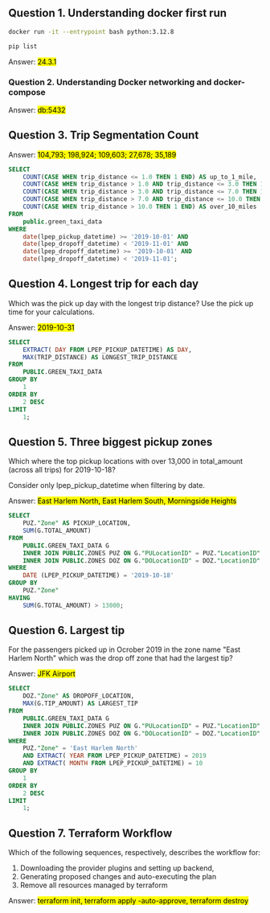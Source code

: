 ## Question 1. Understanding docker first run
```bash
docker run -it --entrypoint bash python:3.12.8
```

```bash
pip list
```

Answer: <mark>24.3.1</mark>

### Question 2. Understanding Docker networking and docker-compose

Answer: <mark> db:5432 </mark>

## Question 3. Trip Segmentation Count

Answer: <mark>104,793; 198,924; 109,603; 27,678; 35,189</mark> 
```sql
SELECT
    COUNT(CASE WHEN trip_distance <= 1.0 THEN 1 END) AS up_to_1_mile,
    COUNT(CASE WHEN trip_distance > 1.0 AND trip_distance <= 3.0 THEN 1 END) AS between_1_and_3_miles,
    COUNT(CASE WHEN trip_distance > 3.0 AND trip_distance <= 7.0 THEN 1 END) AS between_3_and_7_miles,
    COUNT(CASE WHEN trip_distance > 7.0 AND trip_distance <= 10.0 THEN 1 END) AS between_7_and_10_miles,
    COUNT(CASE WHEN trip_distance > 10.0 THEN 1 END) AS over_10_miles
FROM
    public.green_taxi_data
WHERE
    date(lpep_pickup_datetime) >= '2019-10-01' AND
    date(lpep_dropoff_datetime) < '2019-11-01' AND
    date(lpep_dropoff_datetime) >= '2019-10-01' AND
    date(lpep_dropoff_datetime) < '2019-11-01';
```
## Question 4. Longest trip for each day
Which was the pick up day with the longest trip distance? Use the pick up time for your calculations.

Answer: <mark>2019-10-31</mark>
```sql
SELECT
	EXTRACT( DAY FROM LPEP_PICKUP_DATETIME) AS DAY,
	MAX(TRIP_DISTANCE) AS LONGEST_TRIP_DISTANCE
FROM
	PUBLIC.GREEN_TAXI_DATA
GROUP BY
	1
ORDER BY
	2 DESC
LIMIT
	1;
```
## Question 5. Three biggest pickup zones
Which where the top pickup locations with over 13,000 in total_amount (across all trips) for 2019-10-18?

Consider only lpep_pickup_datetime when filtering by date.

Answer: <mark>East Harlem North, East Harlem South, Morningside Heights</mark>
```sql
SELECT
	PUZ."Zone" AS PICKUP_LOCATION,
	SUM(G.TOTAL_AMOUNT)
FROM
	PUBLIC.GREEN_TAXI_DATA G
	INNER JOIN PUBLIC.ZONES PUZ ON G."PULocationID" = PUZ."LocationID"
	INNER JOIN PUBLIC.ZONES DOZ ON G."DOLocationID" = DOZ."LocationID"
WHERE
	DATE (LPEP_PICKUP_DATETIME) = '2019-10-18'
GROUP BY
	PUZ."Zone"
HAVING
	SUM(G.TOTAL_AMOUNT) > 13000;
```
## Question 6. Largest tip
For the passengers picked up in Ocrober 2019 in the zone name "East Harlem North" which was the drop off zone that had the largest tip?

Answer: <mark>JFK Airport</mark>

```sql
SELECT
	DOZ."Zone" AS DROPOFF_LOCATION,
	MAX(G.TIP_AMOUNT) AS LARGEST_TIP
FROM
	PUBLIC.GREEN_TAXI_DATA G
	INNER JOIN PUBLIC.ZONES PUZ ON G."PULocationID" = PUZ."LocationID"
	INNER JOIN PUBLIC.ZONES DOZ ON G."DOLocationID" = DOZ."LocationID"
WHERE
	PUZ."Zone" = 'East Harlem North'
	AND EXTRACT( YEAR FROM LPEP_PICKUP_DATETIME) = 2019
	AND EXTRACT( MONTH FROM LPEP_PICKUP_DATETIME) = 10
GROUP BY
	1
ORDER BY
	2 DESC
LIMIT
	1;
```
## Question 7. Terraform Workflow
Which of the following sequences, respectively, describes the workflow for:

1. Downloading the provider plugins and setting up backend,
2. Generating proposed changes and auto-executing the plan
3. Remove all resources managed by terraform

Answer: <mark> terraform init, terraform apply -auto-approve, terraform destroy </mark>
